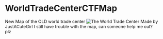 # WorldTradeCenterCTFMap
New Map of the OLD world trade center
![The World Trade Center](https://github.com/user-attachments/assets/7f6832e6-edd5-486f-beb9-38df418c2418)
Made by JustACuteGirl
I still have trouble with the map, can someone help me out? plz
